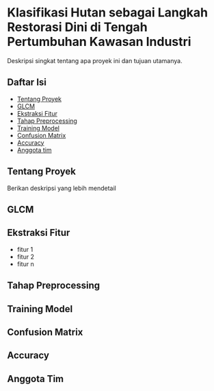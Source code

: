 # Klasifikasi Hutan sebagai Langkah Restorasi Dini di Tengah Pertumbuhan Kawasan Industri

Deskripsi singkat tentang apa proyek ini dan tujuan utamanya.

## Daftar Isi

- [Tentang Proyek](#tentang-proyek)
- [GLCM](#GLCM)
- [Ekstraksi Fitur](#Ekstraksi-fitur)
- [Tahap Preprocessing](#preprocessing)
- [Training Model](#model)
- [Confusion Matrix](#matrix)
- [Accuracy](#accuracy)
- [Anggota tim](#tim)

## Tentang Proyek

Berikan deskripsi yang lebih mendetail

## GLCM

## Ekstraksi Fitur
- fitur 1
- fitur 2
- fitur n

## Tahap Preprocessing

## Training Model

## Confusion Matrix

## Accuracy

## Anggota Tim
